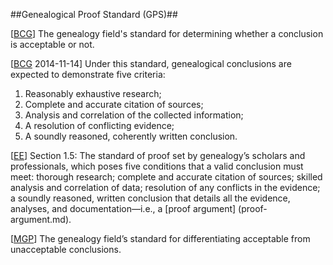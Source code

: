 ##Genealogical Proof Standard (GPS)##

\[[BCG](SOURCES.md#BCG)\] The genealogy field's standard for determining whether a conclusion is acceptable or not.

\[[BCG](http://www.bcgcertification.org/resources/standard.html) 2014-11-14\] Under this standard, genealogical conclusions are expected to demonstrate five criteria:
1. Reasonably exhaustive research;
2. Complete and accurate citation of sources;
3. Analysis and correlation of the collected information;
4. A resolution of conflicting evidence;
5. A soundly reasoned, coherently written conclusion.

\[[EE](SOURCES.md#EE)\] Section 1.5: The standard of proof set by genealogy’s scholars and professionals, which poses five conditions that a valid conclusion must meet: thorough research; complete and accurate citation of sources; skilled analysis and correlation of data; resolution of any conflicts in the evidence; a soundly reasoned, written conclusion that details all the evidence, analyses, and documentation—i.e., a [proof argument] (proof-argument.md).

\[[MGP](SOURCES.md#MGP)\] The genealogy field’s standard for differentiating 	acceptable from unacceptable conclusions.
